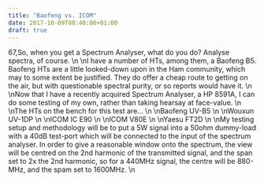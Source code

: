 ```yaml
---
title: "Baofeng vs. ICOM"
date: 2017-10-09T08:40:00+01:00
draft: true
---
```

67,So, when you get a Spectrum Analyser, what do you do? Analyse spectra, of course.
\n
\nI have a number of HTs, among them, a Baofeng B5. Baofeng HTs are a little looked-down upon in the Ham community, which may to some extent be justified. They do offer a cheap route to getting on the air, but with questionable spectral purity, or so reports would have it.
\n
\nNow that I have a recently acquired Spectrum Analyser, a HP 8591A, I can do some testing of my own, rather than taking hearsay at face-value.
\n
\nThe HTs on the bench for this test are...
\n
\nBaofeng UV-B5
\n
\nWouxun UV-1DP
\n
\nICOM IC E90
\n
\nICOM V80E
\n
\nYaesu FT2D
\n
\nMy testing setup and methodology will be to put a 5W signal into a 50ohm dummy-load with a 40dB test-port which will be connected to the input of the spectrum analyser. In order to give a reasonable window onto the spectrum, the view will be centred on the 2nd harmonic of the transmitted signal, and the span set to 2x the 2nd harmonic, so for a 440MHz signal, the centre will be 880-MHz, and the spam set to 1600MHz.
\n
